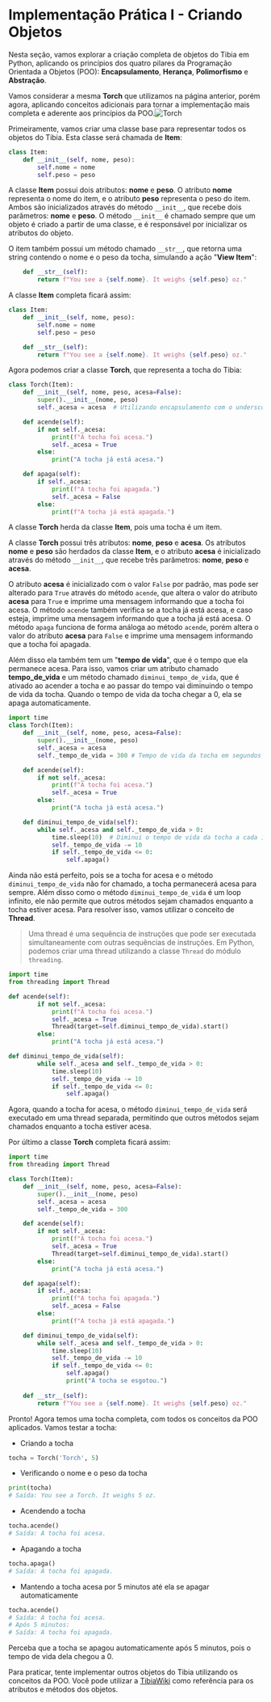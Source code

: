 # Implementação Prática I - Criando Objetos

Nesta seção, vamos explorar a criação completa de objetos do Tibia em Python, aplicando os princípios dos quatro pilares da Programação Orientada a Objetos (POO): **Encapsulamento**, **Herança**, **Polimorfismo** e **Abstração**.

Vamos considerar a mesma **Torch** que utilizamos na página anterior, porém agora, aplicando conceitos adicionais para tornar a implementação mais completa e aderente aos princípios da POO.![Torch](https://www.tibiawiki.com.br/images/9/90/Torch.gif)


Primeiramente, vamos criar uma classe base para representar todos os objetos do Tibia. Esta classe será chamada de **Item**:

```python
class Item:
    def __init__(self, nome, peso):
        self.nome = nome
        self.peso = peso
```

A classe **Item** possui dois atributos: **nome** e **peso**. O atributo **nome** representa o nome do item, e o atributo **peso** representa o peso do item. Ambos são inicializados através do método `__init__`, que recebe dois parâmetros: **nome** e **peso**. O método `__init__` é chamado sempre que um objeto é criado a partir de uma classe, e é responsável por inicializar os atributos do objeto.

O item também possui um método chamado `__str__`, que retorna uma string contendo o nome e o peso da tocha, simulando a ação "**View Item**":

```python
    def __str__(self):
        return f"You see a {self.nome}. It weighs {self.peso} oz."
```

A classe **Item** completa ficará assim:

```python
class Item:
    def __init__(self, nome, peso):
        self.nome = nome
        self.peso = peso

    def __str__(self):
        return f"You see a {self.nome}. It weighs {self.peso} oz."
```

Agora podemos criar a classe **Torch**, que representa a tocha do Tibia:

```python
class Torch(Item):
    def __init__(self, nome, peso, acesa=False):
        super().__init__(nome, peso)
        self._acesa = acesa  # Utilizando encapsulamento com o underscore _

    def acende(self):
        if not self._acesa:
            print(f"A tocha foi acesa.")
            self._acesa = True
        else:
            print("A tocha já está acesa.")

    def apaga(self):
        if self._acesa:
            print(f"A tocha foi apagada.")
            self._acesa = False
        else:
            print(f"A tocha já está apagada.")
```

A classe **Torch** herda da classe **Item**, pois uma tocha é um item. 

A classe **Torch** possui três atributos: **nome**, **peso** e **acesa**. Os atributos **nome** e **peso** são herdados da classe **Item**, e o atributo **acesa** é inicializado através do método `__init__`, que recebe três parâmetros: **nome**, **peso** e **acesa**. 

O atributo **acesa** é inicializado com o valor `False` por padrão, mas pode ser alterado para `True` através do método `acende`, que altera o valor do atributo **acesa** para `True` e imprime uma mensagem informando que a tocha foi acesa. O método `acende` também verifica se a tocha já está acesa, e caso esteja, imprime uma mensagem informando que a tocha já está acesa. O método `apaga` funciona de forma análoga ao método `acende`, porém altera o valor do atributo **acesa** para `False` e imprime uma mensagem informando que a tocha foi apagada.

Além disso ela também tem um "**tempo de vida**", que é o tempo que ela permanece acesa. Para isso, vamos criar um atributo chamado **tempo_de_vida** e um método chamado `diminui_tempo_de_vida`, que é ativado ao acender a tocha e ao passar do tempo vai diminuindo o tempo de vida da tocha. Quando o tempo de vida da tocha chegar a 0, ela se apaga automaticamente.

```python
import time
class Torch(Item):
    def __init__(self, nome, peso, acesa=False):
        super().__init__(nome, peso)
        self._acesa = acesa
        self._tempo_de_vida = 300 # Tempo de vida da tocha em segundos (5 minutos)

    def acende(self):
        if not self._acesa:
            print(f"A tocha foi acesa.")
            self._acesa = True
        else:
            print("A tocha já está acesa.")

    def diminui_tempo_de_vida(self):
        while self._acesa and self._tempo_de_vida > 0:
            time.sleep(10)  # Diminui o tempo de vida da tocha a cada 10 segundos acesa
            self._tempo_de_vida -= 10
            if self._tempo_de_vida <= 0:
                self.apaga()
```

Ainda não está perfeito, pois se a tocha for acesa e o método `diminui_tempo_de_vida` não for chamado, a tocha permanecerá acesa para sempre. Além disso como o método `diminui_tempo_de_vida` é um loop infinito, ele não permite que outros métodos sejam chamados enquanto a tocha estiver acesa. Para resolver isso, vamos utilizar o conceito de **Thread**.

>Uma thread é uma sequência de instruções que pode ser executada simultaneamente com outras sequências de instruções. Em Python, podemos criar uma thread utilizando a classe `Thread` do módulo `threading`.

```python
import time
from threading import Thread

def acende(self):
        if not self._acesa:
            print(f"A tocha foi acesa.")
            self._acesa = True
            Thread(target=self.diminui_tempo_de_vida).start()
        else:
            print("A tocha já está acesa.")

def diminui_tempo_de_vida(self):
        while self._acesa and self._tempo_de_vida > 0:
            time.sleep(10)
            self._tempo_de_vida -= 10
            if self._tempo_de_vida <= 0:
                self.apaga()
```

Agora, quando a tocha for acesa, o método `diminui_tempo_de_vida` será executado em uma thread separada, permitindo que outros métodos sejam chamados enquanto a tocha estiver acesa.

Por último a classe **Torch** completa ficará assim:

```python
import time
from threading import Thread

class Torch(Item):
    def __init__(self, nome, peso, acesa=False):
        super().__init__(nome, peso)
        self._acesa = acesa
        self._tempo_de_vida = 300

    def acende(self):
        if not self._acesa:
            print(f"A tocha foi acesa.")
            self._acesa = True
            Thread(target=self.diminui_tempo_de_vida).start()
        else:
            print("A tocha já está acesa.")

    def apaga(self):
        if self._acesa:
            print(f"A tocha foi apagada.")
            self._acesa = False
        else:
            print(f"A tocha já está apagada.")

    def diminui_tempo_de_vida(self):
        while self._acesa and self._tempo_de_vida > 0:
            time.sleep(10)
            self._tempo_de_vida -= 10
            if self._tempo_de_vida <= 0:
                self.apaga()
                print("A tocha se esgotou.")
    
    def __str__(self):
        return f"You see a {self.nome}. It weighs {self.peso} oz."
```

Pronto! Agora temos uma tocha completa, com todos os conceitos da POO aplicados. Vamos testar a tocha:

- Criando a tocha
```python
tocha = Torch('Torch', 5)
```
- Verificando o nome e o peso da tocha
```python
print(tocha)
# Saída: You see a Torch. It weighs 5 oz.
```

- Acendendo a tocha
```python
tocha.acende()
# Saída: A tocha foi acesa.
```

- Apagando a tocha
```python	
tocha.apaga()
# Saída: A tocha foi apagada.
```

- Mantendo a tocha acesa por 5 minutos até ela se apagar automaticamente
```python
tocha.acende()
# Saída: A tocha foi acesa.
# Após 5 minutos:
# Saída: A tocha foi apagada.
```

Perceba que a tocha se apagou automaticamente após 5 minutos, pois o tempo de vida dela chegou a 0.

Para praticar, tente implementar outros objetos do Tibia utilizando os conceitos da POO. Você pode utilizar a [TibiaWiki](https://www.tibiawiki.com.br/wiki/Itens) como referência para os atributos e métodos dos objetos.